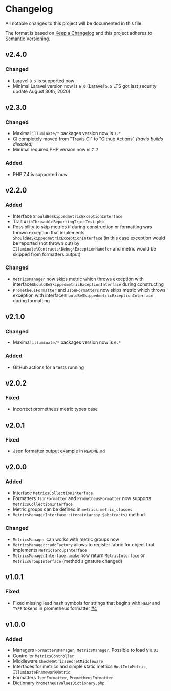 # Changelog

All notable changes to this project will be documented in this file.

The format is based on [Keep a Changelog][keepachangelog] and this project adheres to [Semantic Versioning][semver].

## v2.4.0

### Changed

- Laravel `8.x` is supported now
- Minimal Laravel version now is `6.0` (Laravel `5.5` LTS got last security update August 30th, 2020)

## v2.3.0

### Changed

- Maximal `illuminate/*` packages version now is `7.*`
- CI completely moved from "Travis CI" to "Github Actions" _(travis builds disabled)_
- Minimal required PHP version now is `7.2`

### Added

- PHP 7.4 is supported now

## v2.2.0

### Added

- Interface `ShouldBeSkippedmetricExceptionInterface`
- Trait `WithThrowableReportingTraitTest.php`
- Possibility to skip metrics if during construction or formatting was thrown exception that implements `ShouldBeSkippedmetricExceptionInterface` (in this case exception would be reported (not thrown out) by `Illuminate\Contracts\Debug\ExceptionHandler` and metric would be skipped from formatters output)

### Changed

- `MetricsManager` now skips metric which throws exception with interface`ShouldBeSkippedmetricExceptionInterface`
during constructing
- `PrometheusFormatter` and `JsonFormatters` now skips metric which throws exception with interface`ShouldBeSkippedmetricExceptionInterface` during formatting

## v2.1.0

### Changed

- Maximal `illuminate/*` packages version now is `6.*`

### Added

- GitHub actions for a tests running

## v2.0.2

### Fixed

- Incorrect prometheus metric types case

## v2.0.1

### Fixed

- Json formatter output example in `README.md`

## v2.0.0

### Added

- Interface `MetricsCollectionInterface`
- Formatters `JsonFormatter` and `PrometheusFormatter` now supports `MetricsCollectionInterface`
- Metric groups can be defined in `metrics.metric_classes`
- `MetricsManagerInterface::iterate(array $abstracts)` method

### Changed

- `MetricsManager` can works with metric groups now
- `MetricsManager::addFactory` allows to register fabric for object that implements `MetricsGroupInterface`
- `MetricsManagerInterface::make` now return `MetricInterface` or `MetricsGroupInterface` (method signature changed)

## v1.0.1

### Fixed

- Fixed missing lead hash symbols for strings that begins with `HELP` and `TYPE` tokens in prometheus formatter [#4]

[#4]: https://github.com/avto-dev/app-metrics-laravel/issues/4

## v1.0.0

### Added

- Managers `FormattersManager`, `MetricsManager`. Possible to load via `DI`
- Controller `MetricsController`
- Middleware `CheckMetricsSecretMiddleware`
- Interfaces for metrics and simple static metrics `HostInfoMetric`, `IlluminateFrameworkMetric`
- Formatters `JsonFormatter`, `PrometheusFormatter`
- Dictionary `PrometheusValuesDictionary.php`

[keepachangelog]:https://keepachangelog.com/en/1.0.0/
[semver]:https://semver.org/spec/v2.0.0.html
